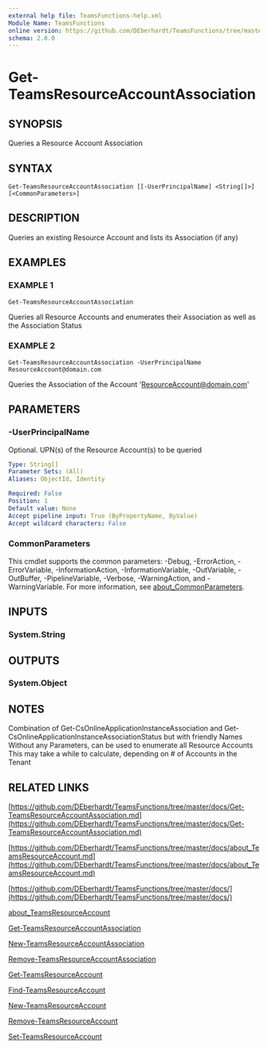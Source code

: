 ```yaml
---
external help file: TeamsFunctions-help.xml
Module Name: TeamsFunctions
online version: https://github.com/DEberhardt/TeamsFunctions/tree/master/docs/Get-TeamsResourceAccountAssociation.md
schema: 2.0.0
---
```


# Get-TeamsResourceAccountAssociation

## SYNOPSIS
Queries a Resource Account Association

## SYNTAX

```
Get-TeamsResourceAccountAssociation [[-UserPrincipalName] <String[]>] [<CommonParameters>]
```

## DESCRIPTION
Queries an existing Resource Account and lists its Association (if any)

## EXAMPLES

### EXAMPLE 1
```
Get-TeamsResourceAccountAssociation
```

Queries all Resource Accounts and enumerates their Association as well as the Association Status

### EXAMPLE 2
```
Get-TeamsResourceAccountAssociation -UserPrincipalName ResourceAccount@domain.com
```

Queries the Association of the Account 'ResourceAccount@domain.com'

## PARAMETERS

### -UserPrincipalName
Optional.
UPN(s) of the Resource Account(s) to be queried

```yaml
Type: String[]
Parameter Sets: (All)
Aliases: ObjectId, Identity

Required: False
Position: 1
Default value: None
Accept pipeline input: True (ByPropertyName, ByValue)
Accept wildcard characters: False
```

### CommonParameters
This cmdlet supports the common parameters: -Debug, -ErrorAction, -ErrorVariable, -InformationAction, -InformationVariable, -OutVariable, -OutBuffer, -PipelineVariable, -Verbose, -WarningAction, and -WarningVariable. For more information, see [about_CommonParameters](http://go.microsoft.com/fwlink/?LinkID=113216).

## INPUTS

### System.String
## OUTPUTS

### System.Object
## NOTES
Combination of Get-CsOnlineApplicationInstanceAssociation and Get-CsOnlineApplicationInstanceAssociationStatus but with friendly Names
Without any Parameters, can be used to enumerate all Resource Accounts
This may take a while to calculate, depending on # of Accounts in the Tenant

## RELATED LINKS

[https://github.com/DEberhardt/TeamsFunctions/tree/master/docs/Get-TeamsResourceAccountAssociation.md](https://github.com/DEberhardt/TeamsFunctions/tree/master/docs/Get-TeamsResourceAccountAssociation.md)

[https://github.com/DEberhardt/TeamsFunctions/tree/master/docs/about_TeamsResourceAccount.md](https://github.com/DEberhardt/TeamsFunctions/tree/master/docs/about_TeamsResourceAccount.md)

[https://github.com/DEberhardt/TeamsFunctions/tree/master/docs/](https://github.com/DEberhardt/TeamsFunctions/tree/master/docs/)

[about_TeamsResourceAccount]()

[Get-TeamsResourceAccountAssociation]()

[New-TeamsResourceAccountAssociation]()

[Remove-TeamsResourceAccountAssociation]()

[Get-TeamsResourceAccount]()

[Find-TeamsResourceAccount]()

[New-TeamsResourceAccount]()

[Remove-TeamsResourceAccount]()

[Set-TeamsResourceAccount]()

